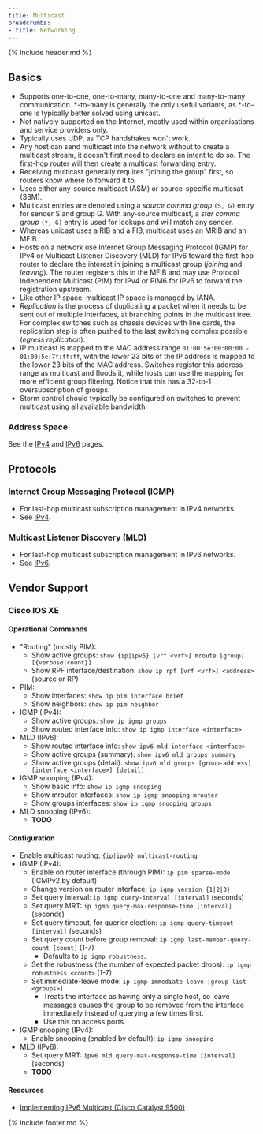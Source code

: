 ```yaml
---
title: Multicast
breadcrumbs:
- title: Networking
---
```

{% include header.md %}

## Basics

- Supports one-to-one, one-to-many, many-to-one and many-to-many communication. \*-to-many is generally the only useful variants, as \*-to-one is typically better solved using unicast.
- Not natively supported on the Internet, mostly used within organisations and service providers only.
- Typically uses UDP, as TCP handshakes won't work.
- Any host can send multicast into the network without to create a multicast stream, it doesn't first need to declare an intent to do so. The first-hop router will then create a multicast forwarding entry.
- Receiving multicast generally requires "joining the group" first, so routers know where to forward it to.
- Uses either any-source multicast (ASM) or source-specific multicsat (SSM).
- Multicast entries are denoted using a _source comma group_ `(S, G)` entry for sender S and group G. With any-source multicast, a _star comma group_ `(*, G)` entry is used for lookups and will match any sender.
- Whereas unicast uses a RIB and a FIB, multicast uses an MRIB and an MFIB.
- Hosts on a network use Internet Group Messaging Protocol (IGMP) for IPv4 or Multicast Listener Discovery (MLD) for IPv6 toward the first-hop router to declare the interest in joining a multicast group (_joining_ and _leaving_). The router registers this in the MFIB and may use Protocol Independent Multicast (PIM) for IPv4 or PIM6 for IPv6 to forward the registration upstream.
- Like other IP space, multicast IP space is managed by IANA.
- _Replication_ is the process of duplicating a packet when it needs to be sent out of multiple interfaces, at branching points in the multicast tree. For complex switches such as chassis devices with line cards, the replication step is often pushed to the last switching complex possible (_egress replication_).
- IP multicast is mapped to the MAC address range `01:00:5e:00:00:00 - 01:00:5e:7f:ff:ff`, with the lower 23 bits of the IP address is mapped to the lower 23 bits of the MAC address. Switches register this address range as multicast and floods it, while hosts can use the mapping for more efficient group filtering. Notice that this has a 32-to-1 oversubscription of groups.
- Storm control should typically be configured on switches to prevent multicast using all available bandwidth.

### Address Space

See the [IPv4](/networking/ipv4/) and [IPv6](/networking/ipv6/) pages.

## Protocols

### Internet Group Messaging Protocol (IGMP)

- For last-hop multicast subscription management in IPv4 networks.
- See [IPv4](/networking/ipv4/).

### Multicast Listener Discovery (MLD)

- For last-hop multicast subscription management in IPv6 networks.
- See [IPv6](/networking/ipv6/).

## Vendor Support

### Cisco IOS XE

#### Operational Commands

- "Routing" (mostly PIM):
    - Show active groups: `show {ip|ipv6} [vrf <vrf>] mroute [group] [{verbose|count}]`
    - Show RPF interface/destination: `show ip rpf [vrf <vrf>] <address>` (source or RP)
- PIM:
    - Show interfaces: `show ip pim interface brief`
    - Show neighbors: `show ip pim neighbor`
- IGMP (IPv4):
    - Show active groups: `show ip igmp groups`
    - Show routed interface info: `show ip igmp interface <interface>`
- MLD (IPv6):
    - Show routed interface info: `show ipv6 mld interface <interface>`
    - Show active groups (summary): `show ipv6 mld groups summary`
    - Show active groups (detail): `show ipv6 mld groups [group-address] [interface <interface>] [detail]`
- IGMP snooping (IPv4):
    - Show basic info: `show ip igmp snooping`
    - Show mrouter interfaces: `show ip igmp snooping mrouter`
    - Show groups interfaces: `show ip igmp snooping groups`
- MLD snooping (IPv6):
    - **TODO**

#### Configuration

- Enable multicast routing: `{ip|ipv6} multicast-routing`
- IGMP (IPv4):
    - Enable on router interface (through PIM): `ip pim sparse-mode` (IGMPv2 by default)
    - Change version on router interface; `ip igmp version {1|2|3}`
    - Set query interval: `ip igmp query-interval [interval]` (seconds)
    - Set query MRT: `ip igmp query-max-response-time [interval]` (seconds)
    - Set query timeout, for querier election: `ip igmp query-timeout [interval]` (seconds)
    - Set query count before group removal: `ip igmp last-member-query-count [count]` (1-7)
        - Defaults to `ip igmp robustness`.
    - Set the robustness (the number of expected packet drops): `ip igmp robustness <count>` (1-7)
    - Set immediate-leave mode: `ip igmp immediate-leave [group-list <groups>]`
        - Treats the interface as having only a single host, so leave messages causes the group to be removed from the interface immediately instead of querying a few times first.
        - Use this on access ports.
- IGMP snooping (IPv4):
    - Enable snooping (enabled by default): `ip igmp snooping`
- MLD (IPv6):
    - Set query MRT: `ipv6 mld query-max-response-time [interval]` (seconds)
    - **TODO**

#### Resources

- [Implementing IPv6 Multicast (Cisco Catalyst 9500)](https://www.cisco.com/c/en/us/td/docs/switches/lan/catalyst9500/software/release/16-8/configuration_guide/ipv6/b_168_ipv6_9500_cg/b_168_ipv6_9500_cg_chapter_010.pdf)

{% include footer.md %}
